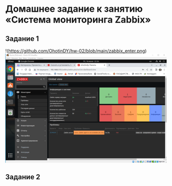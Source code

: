 # Домашнее задание к занятию «Система мониторинга Zabbix»
## Задание 1
!(https://github.com/OhotinDY/hw-02/blob/main/zabbix_enter.png)
![screenshot](https://github.com/OhotinDY/hw-02/blob/main/zabbix.png)

## Задание 2
